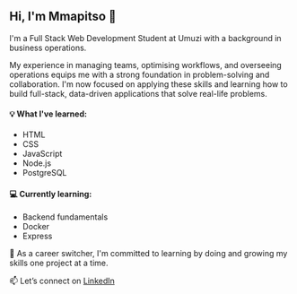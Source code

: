 ## Hi, I'm Mmapitso 👋

I'm a Full Stack Web Development Student at Umuzi with a background in business operations.

My experience in managing teams, optimising workflows, and overseeing operations equips me with a strong foundation in problem-solving and collaboration. I'm now focused on applying these skills and learning how to build full-stack, data-driven applications that solve real-life problems.

#### 💡 What I've learned:
- HTML
- CSS
- JavaScript
- Node.js
- PostgreSQL

#### 💻 Currently learning:
- Backend fundamentals
- Docker
- Express

🌱 As a career switcher, I'm committed to learning by doing and growing my skills one project at a time.

📫 Let’s connect on [LinkedIn](https://www.linkedin.com/in/mmapitso-mashilo/)
<!--
**itspitso/itspitso** is a ✨ _special_ ✨ repository because its `README.md` (this file) appears on your GitHub profile.

Here are some ideas to get you started:

- 🔭 I’m currently working on ...
- 🌱 I’m currently learning ...
- 👯 I’m looking to collaborate on ...
- 🤔 I’m looking for help with ...
- 💬 Ask me about ...
- 📫 How to reach me: ...
- 😄 Pronouns: ...
- ⚡ Fun fact: ...
-->
